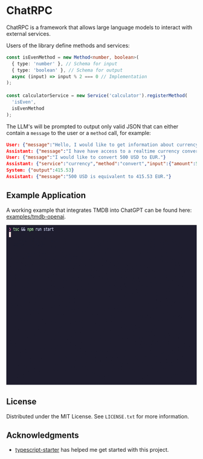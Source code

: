 # ChatRPC

ChatRPC is a framework that allows large language models to interact with external services.

Users of the library define methods and services:
```typescript
const isEvenMethod = new Method<number, boolean>(
  { type: 'number' }, // Schema for input
  { type: 'boolean' }, // Schema for output
  async (input) => input % 2 === 0 // Implementation
);

const calculatorService = new Service('calculator').registerMethod(
  'isEven',
  isEvenMethod
);
```

The LLM's will be prompted to output only valid JSON that can either contain a `message` to the user or a `method` call, for example:
```json
User: {"message":"Hello, I would like to get information about currency conversion."}
Assistant: {"message":"I have have access to a realtime currency conversion service. What currency would you like to convert from?"}
User: {"message":"I would like to convert 500 USD to EUR."}
Assistant: {"service":"currency","method":"convert","input":{"amount":500,"from":"USD","to":"EUR"}}
System: {"output":415.53}
Assistant: {"message":"500 USD is equivalent to 415.53 EUR."}
```

## Example Application
A working example that integrates TMDB into ChatGPT can be found here: [examples/tmdb-openai](examples/tmdb-openai).

<img src="ChatRPC-tmdb-demo.gif" width="655" height="422">

<!-- LICENSE -->
## License

Distributed under the MIT License. See `LICENSE.txt` for more information.


## Acknowledgments

* [typescript-starter](https://github.com/bitjson/typescript-starter) has helped me get started with this project.
  